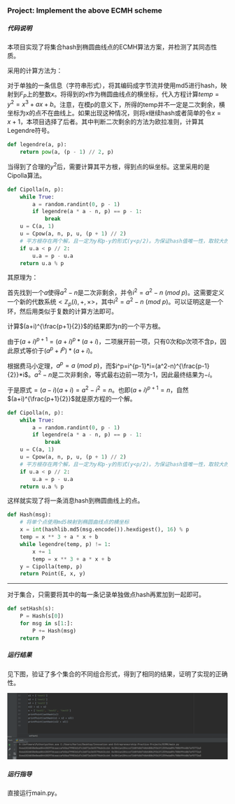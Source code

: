 ### Project: Implement the above ECMH scheme

##### 代码说明

本项目实现了将集合hash到椭圆曲线点的ECMH算法方案，并检测了其同态性质。

采用的计算方法为：

对于单独的一条信息（字符串形式），将其编码成字节流并使用md5进行hash，映射到$F_P$上的整数$x$。将得到的$x$作为椭圆曲线点的横坐标，代入方程计算$temp=y^2=x^3+ax+b$。注意，在模p的意义下，所得的temp并不一定是二次剩余，横坐标为x的点不在曲线上。如果出现这种情况，则将$x$继续hash或者简单的令$x=x+1$，本项目选择了后者。其中判断二次剩余的方法为欧拉准则，计算其Legendre符号。

```python
def legendre(a, p):
    return pow(a, (p - 1) // 2, p)
```

当得到了合理的$y^2$后，需要计算其平方根，得到点的纵坐标。这里采用的是Cipolla算法。

```python
def Cipolla(n, p):
    while True:
        a = random.randint(0, p - 1)
        if legendre(a * a - n, p) == p - 1:
            break
    u = C(a, 1)
    u = Cpow(a, n, p, u, (p + 1) // 2)
    # 平方根存在两个解，且一定为y和p-y的形式(y<p/2)。为保证hash值唯一性，取较大的一个。
    if u.a < p // 2:
        u.a = p - u.a
    return u.a % p
```

其原理为：

首先找到一个$a$使得$a^2-n$是二次非剩余，并令$i^2=a^2-n\ (mod\ p)$。这需要定义一个新的代数系统$<\mathbb{Z}_p(i),+,×>$，其中$i^2=a^2-n\ (mod\ p)$。可以证明这是一个环，然后用类似于复数的计算方法即可。

计算$(a+i)^{\frac{p+1}{2}}$的结果即为n的一个平方根。

由于$(a+i)^{p+1}=(a+i)^p*(a+i)$，二项展开前一项，只有0次和p次项不含p，因此原式等价于$(a^p+i^p)*(a+i)$。

根据费马小定理，$a^p=a\ (mod\ p)$，而$i^p=i^{p-1}*i=(a^2-n)^{\frac{p-1}{2}}*i$。$a^2-n$是二次非剩余，等式最右边前一项为-1，因此最终结果为$-i$。

于是原式$=(a-i)(a+i)=a^2-i^2=n$。也即$(a+i)^{p+1}=n$，自然$(a+i)^{\frac{p+1}{2}}$就是原方程的一个解。

```python
def Cipolla(n, p):
    while True:
        a = random.randint(0, p - 1)
        if legendre(a * a - n, p) == p - 1:
            break
    u = C(a, 1)
    u = Cpow(a, n, p, u, (p + 1) // 2)
    # 平方根存在两个解，且一定为y和p-y的形式(y<p/2)。为保证hash值唯一性，取较大的一个。
    if u.a < p // 2:
        u.a = p - u.a
    return u.a % p
```

这样就实现了将一条消息hash到椭圆曲线上的点。

```python
def Hash(msg):
    # 将单个点使用md5映射到椭圆曲线点的横坐标
    x = int(hashlib.md5(msg.encode()).hexdigest(), 16) % p
    temp = x ** 3 + a * x + b
    while legendre(temp, p) != 1:
        x += 1
        temp = x ** 3 + a * x + b
    y = Cipolla(temp, p)
    return Point(E, x, y)
```

------

对于集合，只需要将其中的每一条记录单独做点hash再累加到一起即可。

```python
def setHash(s):
    P = Hash(s[0])
    for msg in s[1:]:
        P += Hash(msg)
    return P
```

##### 运行结果

见下图，验证了多个集合的不同组合形式，得到了相同的结果，证明了实现的正确性。

![image-20220725194905623](./result.png)

##### 运行指导

直接运行main.py。

